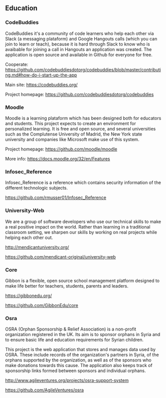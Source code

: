 ## Education

### CodeBuddies
CodeBuddies it's a community of code learners who help each other via Slack (a messaging plataform) and Google Hangouts calls
(which you can join to learn or teach), because it is hard through Slack to know who is avaibable for joining a call in Hangouts 
an application was created. The application is open source and available in Github for everyone for free.

Cooperate: https://github.com/codebuddiesdotorg/codebuddies/blob/master/contributing.md#how-do-i-start-up-the-app 

Main site: https://codebuddies.org/ 

Project homepage: https://github.com/codebuddiesdotorg/codebuddies 

### Moodle
Moodle is a learning plataform which has been designed both for educators and students. This project expects 
to create an environment for personalized learning. It is free and open source, and several universities such as
the Complutense University of Madrid, the New York state university and companies like Microsoft make use of this system.

Project homepage: https://github.com/moodle/moodle

More info: https://docs.moodle.org/32/en/Features


### Infosec_Reference

Infosec_Reference is a reference which contains security information of the different technologic subjects.

https://github.com/rmusser01/Infosec_Reference

### University-Web

We are a group of software developers who use our technical skills to make a real positive impact on the world. Rather than learning in a traditional classroom setting, we sharpen our skills by working on real projects while helping each other out.

http://mendicantuniversity.org/

https://github.com/mendicant-original/university-web

### Core

Gibbon is a flexible, open source school management platform designed to make life better for teachers, students, parents and leaders. 

https://gibbonedu.org/

https://github.com/GibbonEdu/core

### Osra

OSRA (Orphan Sponsorship & Relief Association) is a non-profit organization registered in the UK. Its aim is to sponsor orphans in Syria and to ensure basic life and education requirements for Syrian children.

This project is the web application that stores and manages data used by OSRA. These include records of the organization's partners in Syria, of the orphans supported by the organization, as well as of the sponsors who make donations towards this cause. The application also keeps track of sponsorship links formed between sponsors and individual orphans.

http://www.agileventures.org/projects/osra-support-system

https://github.com/AgileVentures/osra
